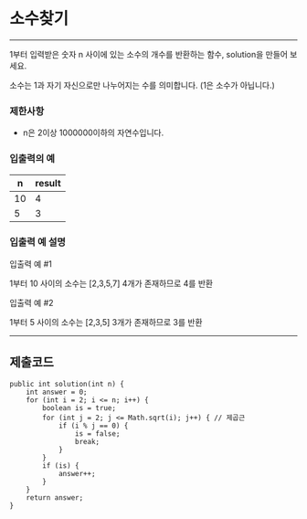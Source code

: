 # 소수찾기

---

1부터 입력받은 숫자 n 사이에 있는 소수의 개수를 반환하는 함수, solution을 만들어 보세요.

소수는 1과 자기 자신으로만 나누어지는 수를 의미합니다.
(1은 소수가 아닙니다.)


### 제한사항

- n은 2이상 1000000이하의 자연수입니다.

### 입출력의 예

| n   | result |
|----|--------|
| 10 | 4      |
| 5 | 3      |

### 입출력 예 설명
입출력 예 #1

1부터 10 사이의 소수는 [2,3,5,7] 4개가 존재하므로 4를 반환

입출력 예 #2

1부터 5 사이의 소수는 [2,3,5] 3개가 존재하므로 3를 반환

---
## 제출코드

```
public int solution(int n) {
    int answer = 0;
    for (int i = 2; i <= n; i++) {
        boolean is = true;
        for (int j = 2; j <= Math.sqrt(i); j++) { // 제곱근
            if (i % j == 0) {
                is = false;
                break;
            }
        }
        if (is) {
            answer++;
        }
    }
    return answer;
}
```
